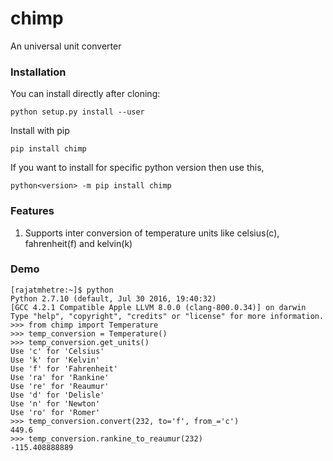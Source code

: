 # chimp
An universal unit converter

### Installation
You can install directly after cloning:
```
python setup.py install --user
```

Install with pip
```
pip install chimp
```

If you want to install for specific python version then use this,
```
python<version> -m pip install chimp
```

### Features
1. Supports inter conversion of temperature units like celsius(c), fahrenheit(f) and kelvin(k) 

### Demo
```
[rajatmhetre:~]$ python
Python 2.7.10 (default, Jul 30 2016, 19:40:32)
[GCC 4.2.1 Compatible Apple LLVM 8.0.0 (clang-800.0.34)] on darwin
Type "help", "copyright", "credits" or "license" for more information.
>>> from chimp import Temperature
>>> temp_conversion = Temperature()
>>> temp_conversion.get_units()
Use 'c' for 'Celsius'
Use 'k' for 'Kelvin'
Use 'f' for 'Fahrenheit'
Use 'ra' for 'Rankine'
Use 're' for 'Reaumur'
Use 'd' for 'Delisle'
Use 'n' for 'Newton'
Use 'ro' for 'Romer'
>>> temp_conversion.convert(232, to='f', from_='c')
449.6
>>> temp_conversion.rankine_to_reaumur(232)
-115.408888889
```




